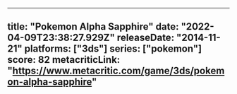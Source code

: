 
---
title: "Pokemon Alpha Sapphire"
date: "2022-04-09T23:38:27.929Z"
releaseDate: "2014-11-21"
platforms: ["3ds"]
series: ["pokemon"]
score: 82
metacriticLink: "https://www.metacritic.com/game/3ds/pokemon-alpha-sapphire"
---

